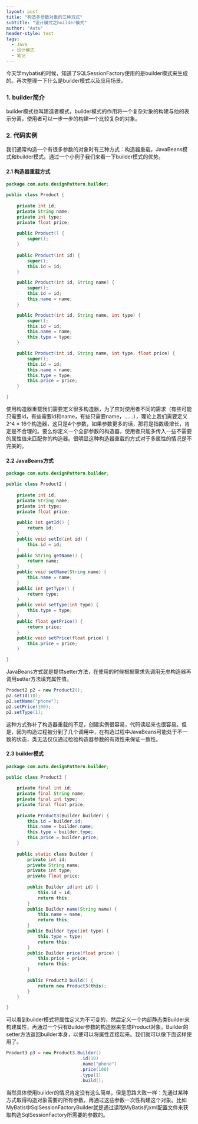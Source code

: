 ```yaml
---
layout: post
title: "构造多参数对象的三种方式"
subtitle: "设计模式之builder模式"
author: "Autu"
header-style: text
tags:
  - Java
  - 设计模式
  - 笔记
---
```


今天学mybatis的时候，知道了SQLSessionFactory使用的是builder模式来生成的。再次整理一下什么是builder模式以及应用场景。

### 1. builder简介

builder模式也叫建造者模式，builder模式的作用将一个复杂对象的构建与他的表示分离，使用者可以一步一步的构建一个比较复杂的对象。

### 2. 代码实例

我们通常构造一个有很多参数的对象时有三种方式：构造器重载，JavaBeans模式和builder模式。通过一个小例子我们来看一下builder模式的优势。

#### 2.1 构造器重载方式


```java
package com.autu.designPattern.builder;

public class Product {
    
    private int id;
    private String name;
    private int type;
    private float price;
    
    public Product() {
        super();
    }
    
    public Product(int id) {
        super();
        this.id = id;
    }

    public Product(int id, String name) {
        super();
        this.id = id;
        this.name = name;
    }

    public Product(int id, String name, int type) {
        super();
        this.id = id;
        this.name = name;
        this.type = type;
    }

    public Product(int id, String name, int type, float price) {
        super();
        this.id = id;
        this.name = name;
        this.type = type;
        this.price = price;
    }

}
```

使用构造器重载我们需要定义很多构造器，为了应对使用者不同的需求（有些可能只需要id，有些需要id和name，有些只需要name，......），理论上我们需要定义2^4 = 16个构造器，这只是4个参数，如果参数更多的话，那将是指数级增长，肯定是不合理的。要么你定义一个全部参数的构造器，使用者只能多传入一些不需要的属性值来匹配你的构造器。很明显这种构造器重载的方式对于多属性的情况是不完美的。

#### 2.2 JavaBeans方式


```java
package com.autu.designPattern.builder;

public class Product2 {
    
    private int id;
    private String name;
    private int type;
    private float price;
    
    public int getId() {
        return id;
    }
    public void setId(int id) {
        this.id = id;
    }
    public String getName() {
        return name;
    }
    public void setName(String name) {
        this.name = name;
    }
    public int getType() {
        return type;
    }
    public void setType(int type) {
        this.type = type;
    }
    public float getPrice() {
        return price;
    }
    public void setPrice(float price) {
        this.price = price;
    }

}
```

JavaBeans方式就是提供setter方法，在使用的时候根据需求先调用无参构造器再调用setter方法填充属性值。


```java
Product2 p2 = new Product2();
p2.setId(10);
p2.setName("phone");
p2.setPrice(100);
p2.setType(1);
```

这种方式弥补了构造器重载的不足，创建实例很容易，代码读起来也很容易。但是，因为构造过程被分到了几个调用中，在构造过程中JavaBeans可能处于不一致的状态，类无法仅仅通过检验构造器参数的有效性来保证一致性。

#### 2.3 builder模式


```java
package com.autu.designPattern.builder;

public class Product3 {
    
    private final int id;
    private final String name;
    private final int type;
    private final float price;
    
    private Product3(Builder builder) {
        this.id = builder.id;
        this.name = builder.name;
        this.type = builder.type;
        this.price = builder.price;
    }
    
    public static class Builder {
        private int id;
        private String name;
        private int type;
        private float price;
        
        public Builder id(int id) {
            this.id = id;
            return this;
        }
        public Builder name(String name) {
            this.name = name;
            return this;
        }
        public Builder type(int type) {
            this.type = type;
            return this;
        }
        public Builder price(float price) {
            this.price = price;
            return this;
        }
        
        public Product3 build() {
            return new Product3(this);
        }
    }

}
```

可以看到builder模式将属性定义为不可变的，然后定义一个内部静态类Builder来构建属性，再通过一个只有Builder参数的构造器来生成Product对象。Builder的setter方法返回builder本身，以便可以将属性连接起来。我们就可以像下面这样使用了。


```java
Product3 p3 = new Product3.Builder()
                            .id(10)
                            .name("phone")
                            .price(100)
                            .type(1)
                            .build();
```

当然具体使用builder的情况肯定没有这么简单，但是思路大致一样：先通过某种方式取得构造对象需要的所有参数，再通过这些参数一次性构建这个对象。比如MyBatis中SqlSessionFactoryBuilder就是通过读取MyBatis的xml配置文件来获取构造SqlSessionFactory所需要的参数的。